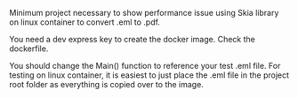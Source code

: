 Minimum project necessary to show performance issue using Skia library on linux container to convert .eml to .pdf.

You need a dev express key to create the docker image. Check the dockerfile.

You should change the Main() function to reference your test .eml file. For testing on linux container, it is easiest to just place the .eml file in the project root folder as everything is copied over to the image. 

